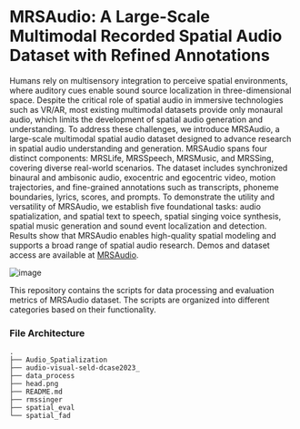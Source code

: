 # MRSAudio:  A Large-Scale Multimodal Recorded Spatial Audio Dataset with Refined Annotations

Humans rely on multisensory integration to perceive spatial environments, where auditory cues enable sound source localization in three-dimensional space. 
Despite the critical role of spatial audio in immersive technologies such as VR/AR, most existing multimodal datasets provide only monaural audio, which limits the development of spatial audio generation and understanding. 
To address these challenges, we introduce MRSAudio, a large-scale multimodal spatial audio dataset designed to advance research in spatial audio understanding and generation. 
MRSAudio spans four distinct components: MRSLife, MRSSpeech, MRSMusic, and MRSSing, covering diverse real-world scenarios. 
The dataset includes synchronized binaural and ambisonic audio, exocentric and egocentric video, motion trajectories, and fine-grained annotations such as transcripts, phoneme boundaries, lyrics, scores, and prompts.
To demonstrate the utility and versatility of MRSAudio, we establish five foundational tasks: audio spatialization, and spatial text to speech, spatial singing voice synthesis, spatial music generation and sound event localization and detection. 
Results show that MRSAudio enables high-quality spatial modeling and supports a broad range of spatial audio research.
Demos and dataset access are available at [MRSAudio](https://mrsaudio.github.io).

![image](head.png)

This repository contains the scripts for data processing and evaluation metrics of MRSAudio dataset. The scripts are organized into different categories based on their functionality.

### File Architecture
```
.
├── Audio_Spatialization
├── audio-visual-seld-dcase2023_
├── data_process
├── head.png
├── README.md
├── rmssinger
├── spatial_eval
└── spatial_fad
```
